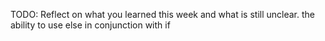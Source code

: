 TODO: Reflect on what you learned this week and what is still unclear.
the ability to use else in conjunction with if